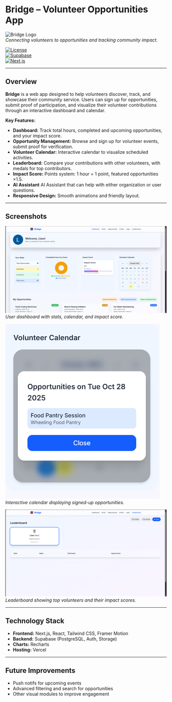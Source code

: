 # Bridge – Volunteer Opportunities App

![Bridge Logo](./assets/bridge-logo.png)  
*Connecting volunteers to opportunities and tracking community impact.*

[![License](https://img.shields.io/badge/license-Educational-blue)](#)  
[![Supabase](https://img.shields.io/badge/backend-Supabase-3ECF8E)](#)  
[![Next.js](https://img.shields.io/badge/frontend-Next.js-black)](#)  

---

## Overview

**Bridge** is a web app designed to help volunteers discover, track, and showcase their community service. Users can sign up for opportunities, submit proof of participation, and visualize their volunteer contributions through an interactive dashboard and calendar.

**Key Features:**

- **Dashboard:** Track total hours, completed and upcoming opportunities, and your impact score.  
- **Opportunity Management:** Browse and sign up for volunteer events, submit proof for verification.  
- **Volunteer Calendar:** Interactive calendar to visualize scheduled activities.  
- **Leaderboard:** Compare your contributions with other volunteers, with medals for top contributors.  
- **Impact Score:** Points system: 1 hour = 1 point, featured opportunities ×1.5.
- **AI Assistant** AI Assistant that can help with either organization or user questions.
- **Responsive Design:** Smooth animations and friendly layout.  

---

## Screenshots

![Dashboard Screenshot](./assets/dashboard.png)  
*User dashboard with stats, calendar, and impact score.*

![Volunteer Calendar Screenshot](./assets/calendar.png)  
*Interactive calendar displaying signed-up opportunities.*

![Leaderboard Screenshot](./assets/leaderboard.png)  
*Leaderboard showing top volunteers and their impact scores.*

---

## Technology Stack

- **Frontend:** Next.js, React, Tailwind CSS, Framer Motion  
- **Backend:** Supabase (PostgreSQL, Auth, Storage)  
- **Charts:** Recharts  
- **Hosting:** Vercel

---

## Future Improvements

- Push notifs for upcoming events
- Advanced filtering and search for opportunities
- Other visual modules to improve engagement
